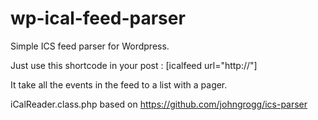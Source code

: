 # wp-ical-feed-parser

Simple ICS feed parser for Wordpress.

Just use this shortcode in your post : [icalfeed url="http://<my-feed-url>"]

It take all the events in the feed to a list with a pager.

iCalReader.class.php based on https://github.com/johngrogg/ics-parser

